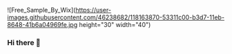 ![Free_Sample_By_Wix](https://user-images.githubusercontent.com/46238682/118163870-53311c00-b3d7-11eb-8648-41b6a04969fe.jpg height="30" width="40")
### Hi there 👋

<!--
**OlgaHi/OlgaHi** is a ✨ _special_ ✨ repository because its `README.md` (this file) appears on your GitHub profile.

Here are some ideas to get you started:

- 🔭 I’m currently working on ...
- 🌱 I’m currently learning ...
- 👯 I’m looking to collaborate on ...
- 🤔 I’m looking for help with ...
- 💬 Ask me about ...
- 📫 How to reach me: ...
- 😄 Pronouns: ...
- ⚡ Fun fact: ...
-->
